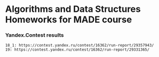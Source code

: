 # Algorithms and Data Structures Homeworks for MADE course

### Yandex.Contest results

	18_1: https://contest.yandex.ru/contest/16362/run-report/29357943/
	19: https://contest.yandex.ru/contest/16362/run-report/29331365/